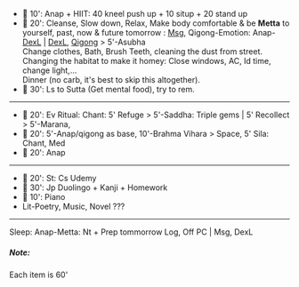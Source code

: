 
- :black_square_button: 10': Anap + HIIT: 40 kneel push up + 10 situp + 20 stand up
- :black_square_button: 20': Cleanse, Slow down, Relax, Make body comfortable & be **Metta** to yourself, past, now & future tomorrow : [Msg](https://github.com/ThanhNguyen24590/Body/blob/main/00.Exc_Msg.md), Qigong-Emotion: Anap-[DexL](https://github.com/ThanhNguyen24590/Body/blob/main/1.1.Exc_DexL.md) | [DexL](https://github.com/ThanhNguyen24590/Body/blob/main/1.2.Exc_Dex.md), [Qigong](https://github.com/ThanhNguyen24590/Body/blob/main/2.1.Exc_Qi_5-Animalls.md) > 5'-Asubha <br/> Change clothes, Bath, Brush Teeth, cleaning the dust from street. <br/>Changing the habitat to make it homey: Close windows, AC, Id time, change light,...<br/>Dinner (no carb, it's best to skip this altogether). 
- :black_square_button: 30': Ls to Sutta (Get mental food), try to rem.
---
- :black_square_button: 20': Ev Ritual: Chant: 5' Refuge > 5'-Saddha: Triple gems | 5' Recollect > 5'-Marana, 
- :black_square_button: 20': 5'-Anap/qigong as base, 10'-Brahma Vihara > Space, 5' Sila: Chant, Med
- :black_square_button: 20': Anap
---
- :black_square_button: 20': St: Cs Udemy
- :black_square_button: 30': Jp Duolingo + Kanji + Homework
- :black_square_button: 10': Piano
- Lit-Poetry, Music, Novel ???
---
Sleep: Anap-Metta: Nt + Prep tommorrow Log, Off PC | Msg, DexL
##### Note:
Each item is 60'

